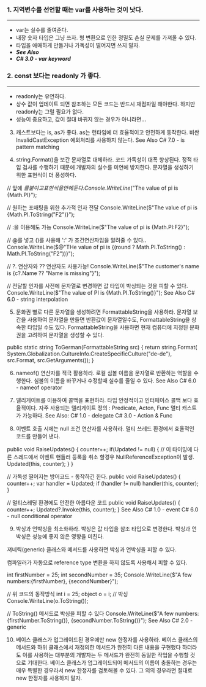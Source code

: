 ### 1. 지역변수를 선언할 때는 var를 사용하는 것이 낫다.
---
- var는 실수를 줄여준다.
- 내장 숫자 타입은 그냥 쓰자. 형 변환으로 인한 정밀도 손실 문제를 가져올 수 있다.
- 타입을 애매하게 만들거나 가독성이 떨어지면 쓰지 말자.
- ***See Also***
 - ***C# 3.0 - var keyword***
‌

### 2. const 보다는 readonly 가 좋다.
---
- readonly는 유연하다.
- 상수 값이 업데이트 되면 참조하는 모든 코드는 반드시 재컴파일 해야한다. 하지만 readonly는 그럴 필요가 없다.
- 성능이 중요하고, 값이 절대 바뀌지 않는 경우가 아니라면…
‌

3. 캐스트보다는 is, as가 좋다.
as는 런타임에 더 효율적이고 안전하게 동작한다.
비싼 InvalidCastException 예외처리를 사용하지 않는다.
See Also
C# 7.0 - is pattern matching
‌

4. string.Format()을 보간 문자열로 대체하라.
코드 가독성이 대폭 향상된다.
정적 타입 검사를 수행하기 때문에 개발자의 실수를 미연에 방지한다.
문자열을 생성하기 위한 표현식이 더 풍성하다.

// 앞에 $를 붙이고 표현식을 {}안에 둔다.
Console.WriteLine($"The value of pi is {Math.PI}");
 
// 원하는 포매팅을 위한 추가적 인자 전달
Console.WriteLine($"The value of pi is {Math.PI.ToString("F2")}");
 
// :을 이용해도 가능
Console.WriteLine($"The value of pi is {Math.PI:F2}");
 
// @를 넣고 ()를 사용해 ':' 가 조건연산자임을 알려줄 수 있다..
Console.WriteLine($@"THe value of pi is {(round ?
    Math.PI.ToString() : Math.PI.ToString("F2"))}");
 
// ?. 연산자와 ?? 연산자도 사용가능!
Console.WriteLine($"The customer's name is {c?.Name ?? "Name is missing"}");
 
// 전달할 인자를 사전에 문자열로 변경하면 값 타입이 박싱되는 것을 피할 수 있다.
Console.WriteLine($"The value of PI is {Math.PI.ToString()}");
See Also
C# 6.0 - string interpolation
‌

5. 문화권 별로 다른 문자열을 생성하려면 FormattableString을 사용하라.
문자열 보간을 사용하여 문자열을 만들면 반환값이 문자열일수도, FormattableString을 상속한 타입일 수도 있다.
FormattableString을 사용하면 현재 컴퓨터에 지정된 문화권을 고려하여 문자열을 생성할 수 있다.

public static string ToGerman(FormattableString src)
{
    return string.Format(
    System.Globalization.CultureInfo.CreateSpecificCulture("de-de"),
    src.Format, src.GetArguments());
}
‌

6. nameof() 연산자를 적극 활용하라.
로컬 심볼 이름을 문자열로 반환하는 역할을 수행한다.
심볼의 이름을 바꾸거나 수정할때 실수를 줄일 수 있다.
See Also
C# 6.0 - nameof operator
‌

7. 델리게이트를 이용하여 콜백을 표현하라.
타입 안정적이고 인터페이스 콜백 보다 효율적이다.
자주 사용되는 델리게이트 정의 : Predicate<T>, Acton<T>, Func<T>
멀티 캐스트가 가능하다.
See Also:
C# 1.0 - delegate
C# 3.0 - Action & Func
‌

8. 이벤트 호출 시에는 null 조건 연산자를 사용하라.
멀티 쓰레드 환경에서 효율적인 코드를 만들어 낸다.

public void RaiseUpdates()
{
    counter++;
    if(Updated != null)
    {
        // 이 타이밍에 다른 스레드에서 이벤트 핸들러 등록을 취소 할경우 NullReferenceException이 발생.
        Updated(this, counter);
    }
}
 
// 가독성 떨어지는 방어코드 - 동작하긴 한다.
public void RaiseUpdates()
{
    counter++;
    var handler = Updated;
    if (handler != null)
        handler(this, counter);
}
 
// 멀티스레딩 환경에도 안전한 아름다운 코드
public void RaiseUpdates()
{
    counter++;
    Updated?.Invoke(this, counter);
}
See Also
C# 1.0 - event
C# 6.0 - null conditional operator
‌

9. 박싱과 언박싱을 최소화하라.
박싱은 값 타입을 참조 타입으로 변경한다.
박싱과 언박싱은 성능에 좋지 않은 영향을 미친다.

져네릭(generic) 클래스와 메서드를 사용하면 박싱과 언박싱을 피할 수 있다.

컴파일러가 자동으로 reference type 변환을 하지 않도록 사용해서 피할 수 있다.

int firstNumber = 25;
int secondNumber = 35;
Console.WriteLine($"A few numbers:{firstNumber}, {secondNumber}");
 
// 위 코드의 동작방식
int i = 25;
object o = i; // 박싱
Console.WriteLine(o.ToString());
 
// ToString() 메서드로 박싱을 피할 수 있다
Console.WriteLine($"A few numbers:{firstNumber.ToString()}, {secondNumber.ToString()}");
See Also
C# 2.0 - generic
‌

10. 베이스 클래스가 업그레이드된 경우에만 new 한정자를 사용하라.
베이스 클래스의 메서드와 하위 클래스에서 재정의한 메서드가 완전히 다른 내용을 구현했다 하더라도 이를 사용하는 대부분의 개발자는 두 메서드가 완전히 동일한 작업을 수행할 것으로 기대한다.
베이스 클래스가 업그레이드되어 메서드의 이름이 충돌하는 경우는 매우 특별한 경우라서 new 한정자를 검토해볼 수 있다. 그 외의 경우라면 절대로 new 한정자를 사용하지 말자.

